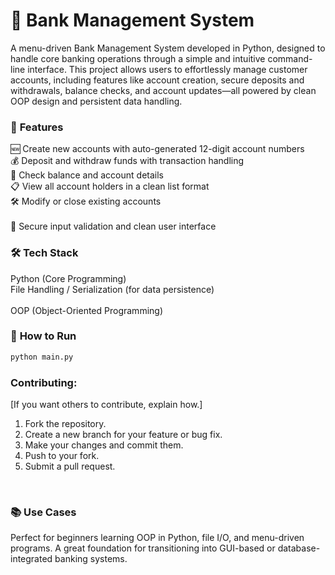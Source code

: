 # 🏦 Bank Management System
A menu-driven Bank Management System developed in Python, designed to handle core banking operations through a simple and intuitive command-line interface. This project allows users to effortlessly manage customer accounts, including features like account creation, secure deposits and withdrawals, balance checks, and account updates—all powered by clean OOP design and persistent data handling.

### 🔧 **Features** <br>
🆕 Create new accounts with auto-generated 12-digit account numbers <br>
💰 Deposit and withdraw funds with transaction handling <br> 
🧾 Check balance and account details <br> 
📋 View all account holders in a clean list format <br>
🛠️ Modify or close existing accounts <br>  
🔐 Secure input validation and clean user interface <br>  
  
### 🛠️ **Tech Stack** <br>
Python (Core Programming) <br>
File Handling / Serialization (for data persistence) <br>  
OOP (Object-Oriented Programming) <br> 
  
### 🚀 **How to Run**
 ```bash
 python main.py
```

### **Contributing:** <br>
[If you want others to contribute, explain how.]

1.  Fork the repository.
2.  Create a new branch for your feature or bug fix.
3.  Make your changes and commit them.
4.  Push to your fork.
5.  Submit a pull request.
<br>

### 📚 **Use Cases** <br>
Perfect for beginners learning OOP in Python, file I/O, and menu-driven programs. A great foundation for transitioning into GUI-based or database-integrated banking systems.
